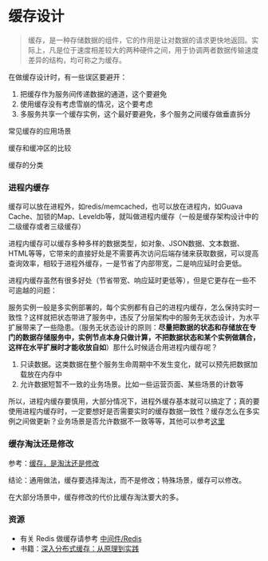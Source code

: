 # 缓存设计

> 缓存，是一种存储数据的组件，它的作用是让对数据的请求更快地返回。实际上，凡是位于速度相差较大的两种硬件之间，用于协调两者数据传输速度差异的结构，均可称之为缓存。

在做缓存设计时，有一些误区要避开：

1. 把缓存作为服务间传递数据的通道，这个要避免
2. 使用缓存没有考虑雪崩的情况，这个要考虑
3. 多服务共享一个缓存实例，这个最好要避免，多个服务之间缓存做垂直拆分

常见缓存的应用场景

缓存和缓冲区的比较

缓存的分类



### 进程内缓存

缓存可以放在进程外，如redis/memcached，也可以放在进程内，如Guava Cache、加锁的Map、Leveldb等，就叫做进程内缓存（一般是缓存架构设计中的二级缓存或者三级缓存）

进程内缓存可以缓存多种多样的数据类型，如对象、JSON数据、文本数据、HTML等等，它带来的直接好处是不需要再次访问后端存储来获取数据，可以提高查询效率，相较于进程外缓存，一是节省了内部带宽，二是响应延时会更低。

进程内缓存虽然有很多好处（节省带宽、响应延时更低等），但是它更存在一些不可逾越的问题：

服务实例一般是多实例部署的，每个实例都有自己的进程内缓存，怎么保持实时一致性？这样就把状态带进了服务中，违反了分层架构中的服务无状态设计，为水平扩展带来了一些隐患。（服务无状态设计的原则：**尽量把数据的状态和存储放在专门的数据存储服务中，实例节点本身只做计算，不把数据状态和某个实例做耦合，这样在水平扩展时才能收放自如**）那什么时候适合用进程内缓存呢？

1. 只读数据。这类数据在整个服务生命周期中不发生变化，就可以预先把数据加载放在内存中
2. 允许数据短暂不一致的业务场景。比如一些运营页面、某些场景的计数等

所以，进程内缓存要慎用，大部分情况下，进程外缓存基本就可以搞定了；真的要使用进程内缓存时，一定要想好是否需要实时的缓存数据一致性？缓存怎么在多实例之间做更新？业务场景是否允许数据不一致等等，其他可以参考[这里](https://mp.weixin.qq.com/s/Car6EkaNzaJ7gaFa2EZxOw)

### 缓存淘汰还是修改

参考：[缓存，是淘汰还是修改](https://mp.weixin.qq.com/s/YBpOz1dQ0sG15vGL7N0PeQ)

结论：通用做法，缓存要选择淘汰，而不是修改；特殊场景，缓存可以修改。

在大部分场景中，缓存修改的代价比缓存淘汰要大的多。

### 资源

* 有关 Redis 做缓存请参考 [中间件/Redis](../../middleware/redis/)
* 书籍：[深入分布式缓存：从原理到实践](https://weread.qq.com/web/reader/98a323b05e0b5e98afa107ckc81322c012c81e728d9d180)






